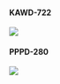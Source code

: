 #### KAWD-722
![](http://ww3.sinaimg.cn/large/edd5da4cgw1f5i1o8f4n4j21kw0zidt6.jpg)

#### PPPD-280
![](http://ww3.sinaimg.cn/mw690/dd412be4gw1f86bx89lt9g209q05h7wh.gif)
